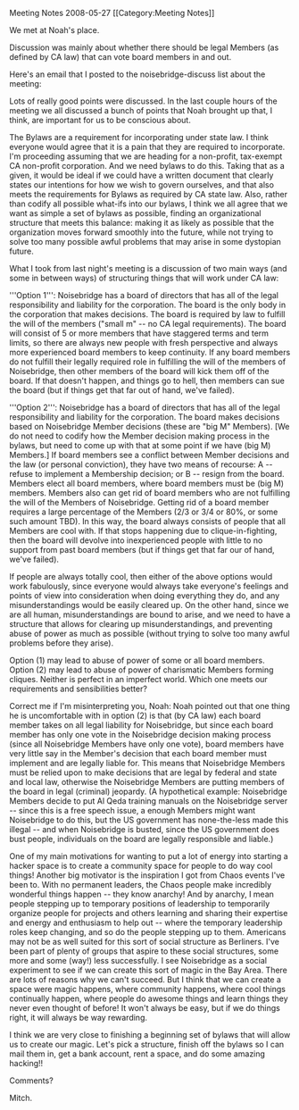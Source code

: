 Meeting Notes 2008-05-27 
 [[Category:Meeting Notes]]

We met at Noah's place.

Discussion was mainly about whether there should be legal Members (as defined by CA law) that can vote board members in and out.

Here's an email that I posted to the noisebridge-discuss list about the meeting:

Lots of really good points were discussed.  In the last couple hours of the meeting we all discussed a bunch of points that Noah brought up that, I think, are important for us to be conscious about.

The Bylaws are a requirement for incorporating under state law.  I think everyone would agree that it is a pain that they are required to incorporate.  I'm proceeding assuming that we are heading for a non-profit, tax-exempt CA non-profit corporation.  And we need bylaws to do this.  Taking that as a given, it would be ideal if we could have a written document that clearly states our intentions for how we wish to govern ourselves, and that also meets the requirements for Bylaws as required by CA state law.  Also, rather than codify all possible what-ifs into our bylaws, I think we all agree that we want as simple a set of bylaws as possible, finding an organizational structure that meets this balance:  making it as likely as possible that the organization moves forward smoothly into the future, while not trying to solve too many possible awful problems that may arise in some dystopian future.

What I took from last night's meeting is a discussion of two main ways (and some in between ways) of structuring things that will work under CA law:

'''Option 1''':  Noisebridge has a board of directors that has all of the legal responsibility and liability for the corporation.  The board is the only body in the corporation that makes decisions.  The board is required by law to fulfill the will of the members ("small m" -- no CA legal requirements).  The board will consist of 5 or more members that have staggered terms and term limits, so there are always new people with fresh perspective and always more experienced board members to keep continuity.  If any board members do not fulfill their legally required role in fulfilling the will of the members of Noisebridge, then other members of the board will kick them off of the board.  If that doesn't happen, and things go to hell, then members can sue the board (but if things get that far out of hand, we've failed).

'''Option 2''':  Noisebridge has a board of directors that has all of the legal responsibility and liability for the corporation.  The board makes decisions based on Noisebridge Member decisions (these are "big M" Members).  [We do not need to codify how the Member decision making process in the bylaws, but need to come up with that at some point if we have (big M) Members.]  If board members see a conflict between Member decisions and the law (or personal conviction), they have two means of recourse:  A -- refuse to implement a Membership decision;  or B -- resign from the board.  Members elect all board members, where board members must be (big M) members.  Members also can get rid of board members who are not fulfilling the will of the Members of Noisebridge.  Getting rid of a board member requires a large percentage of the Members (2/3 or 3/4 or 80%, or some such amount TBD).  In this way, the board always consists of people that all Members are cool with.  If that stops happening due to clique-in-fighting, then the board will devolve into inexperienced people with little to no support from past board members (but if things get that far our of hand, we've failed).

If people are always totally cool, then either of the above options would work fabulously, since everyone would always take everyone's feelings and points of view into consideration when doing everything they do, and any misunderstandings would be easily cleared up.  On the other hand, since we are all human, misunderstandings are bound to arise, and we need to have a structure that allows for clearing up misunderstandings, and preventing abuse of power as much as possible (without trying to solve too many awful problems before they arise).

Option (1) may lead to abuse of power of some or all board members.  Option (2) may lead to abuse of power of charismatic Members forming cliques.  Neither is perfect in an imperfect world.  Which one meets our requirements and sensibilities better?

Correct me if I'm misinterpreting you, Noah:  Noah pointed out that one thing he is uncomfortable with in option (2) is that (by CA law) each board member takes on all legal liability for Noisebridge, but since each board member has only one vote in the Noisebridge decision making process (since all Noisebridge Members have only one vote), board members have very little say in the Member's decision that each board member must implement and are legally liable for.  This means that Noisebridge Members must be relied upon to make decisions that are legal by federal and state and local law, otherwise the Noisebridge Members are putting members of the board in legal (criminal) jeopardy.  (A hypothetical example:  Noisebridge Members decide to put Al Qeda training manuals on the Noisebridge server -- since this is a free speech issue, a enough Members might want Noisebridge to do this, but the US government has none-the-less made this illegal -- and when Noisebridge is busted, since the US government does bust people, individuals on the board are legally responsible and liable.)  

One of my main motivations for wanting to put a lot of energy into starting a hacker space is to create a community space for people to do way cool things!  Another big motivator is the inspiration I got from Chaos events I've been to.  With no permanent leaders, the Chaos people make incredibly wonderful things happen -- they know anarchy!  And by anarchy, I mean people stepping up to temporary positions of leadership to temporarily organize people for projects and others learning and sharing their expertise and energy and enthusiasm to help out -- where the temporary leadership roles keep changing, and so do the people stepping up to them.  Americans may not be as well suited for this sort of social structure as Berliners.  I've been part of plenty of groups that aspire to these social structures, some more and some (way!) less successfully.  I see Noisebridge as a social experiment to see if we can create this sort of magic in the Bay Area.  There are lots of reasons why we can't succeed.  But I think that we can create a space were magic happens, where community happens, where cool things continually happen, where people do awesome things and learn things they never even thought of before!  It won't always be easy, but if we do things right, it will always be way rewarding.

I think we are very close to finishing a beginning set of bylaws that will allow us to create our magic.  Let's pick a structure, finish off the bylaws so I can mail them in, get a bank account, rent a space, and do some amazing hacking!!

Comments?


Mitch.